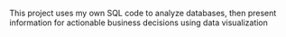 This project uses my own SQL code to analyze databases, then present information
for actionable business decisions using data visualization
